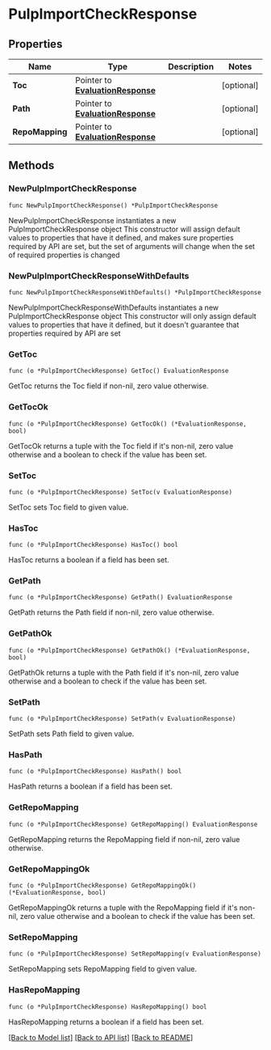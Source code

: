 # PulpImportCheckResponse

## Properties

Name | Type | Description | Notes
------------ | ------------- | ------------- | -------------
**Toc** | Pointer to [**EvaluationResponse**](EvaluationResponse.md) |  | [optional] 
**Path** | Pointer to [**EvaluationResponse**](EvaluationResponse.md) |  | [optional] 
**RepoMapping** | Pointer to [**EvaluationResponse**](EvaluationResponse.md) |  | [optional] 

## Methods

### NewPulpImportCheckResponse

`func NewPulpImportCheckResponse() *PulpImportCheckResponse`

NewPulpImportCheckResponse instantiates a new PulpImportCheckResponse object
This constructor will assign default values to properties that have it defined,
and makes sure properties required by API are set, but the set of arguments
will change when the set of required properties is changed

### NewPulpImportCheckResponseWithDefaults

`func NewPulpImportCheckResponseWithDefaults() *PulpImportCheckResponse`

NewPulpImportCheckResponseWithDefaults instantiates a new PulpImportCheckResponse object
This constructor will only assign default values to properties that have it defined,
but it doesn't guarantee that properties required by API are set

### GetToc

`func (o *PulpImportCheckResponse) GetToc() EvaluationResponse`

GetToc returns the Toc field if non-nil, zero value otherwise.

### GetTocOk

`func (o *PulpImportCheckResponse) GetTocOk() (*EvaluationResponse, bool)`

GetTocOk returns a tuple with the Toc field if it's non-nil, zero value otherwise
and a boolean to check if the value has been set.

### SetToc

`func (o *PulpImportCheckResponse) SetToc(v EvaluationResponse)`

SetToc sets Toc field to given value.

### HasToc

`func (o *PulpImportCheckResponse) HasToc() bool`

HasToc returns a boolean if a field has been set.

### GetPath

`func (o *PulpImportCheckResponse) GetPath() EvaluationResponse`

GetPath returns the Path field if non-nil, zero value otherwise.

### GetPathOk

`func (o *PulpImportCheckResponse) GetPathOk() (*EvaluationResponse, bool)`

GetPathOk returns a tuple with the Path field if it's non-nil, zero value otherwise
and a boolean to check if the value has been set.

### SetPath

`func (o *PulpImportCheckResponse) SetPath(v EvaluationResponse)`

SetPath sets Path field to given value.

### HasPath

`func (o *PulpImportCheckResponse) HasPath() bool`

HasPath returns a boolean if a field has been set.

### GetRepoMapping

`func (o *PulpImportCheckResponse) GetRepoMapping() EvaluationResponse`

GetRepoMapping returns the RepoMapping field if non-nil, zero value otherwise.

### GetRepoMappingOk

`func (o *PulpImportCheckResponse) GetRepoMappingOk() (*EvaluationResponse, bool)`

GetRepoMappingOk returns a tuple with the RepoMapping field if it's non-nil, zero value otherwise
and a boolean to check if the value has been set.

### SetRepoMapping

`func (o *PulpImportCheckResponse) SetRepoMapping(v EvaluationResponse)`

SetRepoMapping sets RepoMapping field to given value.

### HasRepoMapping

`func (o *PulpImportCheckResponse) HasRepoMapping() bool`

HasRepoMapping returns a boolean if a field has been set.


[[Back to Model list]](../README.md#documentation-for-models) [[Back to API list]](../README.md#documentation-for-api-endpoints) [[Back to README]](../README.md)


